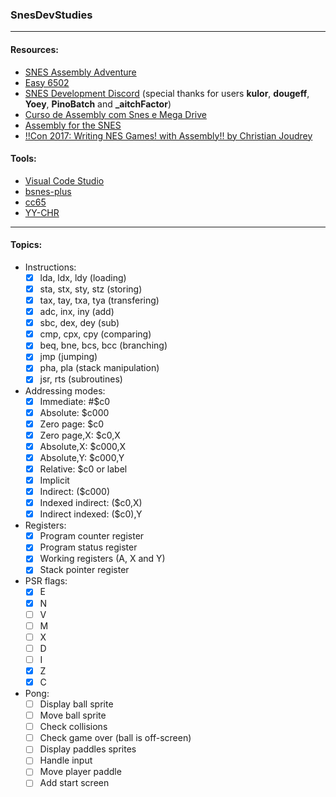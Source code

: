 ### SnesDevStudies

---

#### Resources:
- [SNES Assembly Adventure](https://georgjz.github.io/snesaa01/)
- [Easy 6502](http://skilldrick.github.io/easy6502/)
- [SNES Development Discord](https://discord.com/invite/3K2EAFBF84) (special thanks for users **kulor**, **dougeff**, **Yoey**, **PinoBatch** and **_aitchFactor**)
- [Curso de Assembly com Snes e Mega Drive](https://www.youtube.com/playlist?list=PLLFRf_pkM7b6Vi0ehPPovl1gQ5ubHTy5P)
- [Assembly for the SNES](https://ersanio.gitbook.io/assembly-for-the-snes/)
- [!!Con 2017: Writing NES Games! with Assembly!! by Christian Joudrey](https://www.youtube.com/watch?v=IbS7uEsHV_A)

#### Tools:
- [Visual Code Studio](https://code.visualstudio.com/download)
- [bsnes-plus](https://github.com/devinacker/bsnes-plus/releases)
- [cc65](https://cc65.github.io/)
- [YY-CHR](https://www.smwcentral.net/?p=section&a=details&id=4642)

---

#### Topics:
- Instructions:
    - [x] lda, ldx, ldy (loading)
    - [x] sta, stx, sty, stz (storing)
    - [x] tax, tay, txa, tya (transfering)
    - [x] adc, inx, iny (add)
    - [x] sbc, dex, dey (sub)
    - [x] cmp, cpx, cpy (comparing)
    - [x] beq, bne, bcs, bcc (branching)
    - [x] jmp (jumping)
    - [x] pha, pla (stack manipulation)
    - [x] jsr, rts (subroutines)

- Addressing modes:
    - [x] Immediate: #$c0
    - [x] Absolute: $c000
    - [x] Zero page: $c0
    - [x] Zero page,X: $c0,X
    - [x] Absolute,X: $c000,X
    - [x] Absolute,Y: $c000,Y
    - [x] Relative: $c0 or label
    - [x] Implicit
    - [x] Indirect: ($c000)
    - [x] Indexed indirect: ($c0,X)
    - [x] Indirect indexed: ($c0),Y

- Registers:
    - [x] Program counter register
    - [x] Program status register
    - [x] Working registers (A, X and Y)
    - [x] Stack pointer register

- PSR flags:
    - [x] E
    - [x] N
    - [ ] V
    - [ ] M
    - [ ] X
    - [ ] D
    - [ ] I
    - [x] Z
    - [x] C

- Pong:
    - [ ] Display ball sprite
    - [ ] Move ball sprite
    - [ ] Check collisions
    - [ ] Check game over (ball is off-screen)
    - [ ] Display paddles sprites
    - [ ] Handle input
    - [ ] Move player paddle
    - [ ] Add start screen
